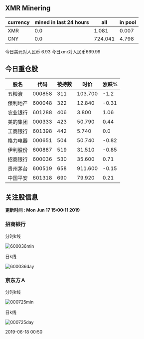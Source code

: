 ## XMR Minering

|currency|mined in last 24 hours|all|in pool|
|---|---|---|---|
|XMR|0.0|1.081|0.007|
|CNY|0.0|724.041|4.798|

今日美元对人民币 6.93	今日xmr对人民币669.99


## 今日重仓股 

|股名|代码|被持数|时价|涨跌%|
|---|---|---|---|---|
|五粮液|000858|311|103.700|-1.2|
|保利地产|600048|322|12.840|-0.31|
|农业银行|601288|406|3.800|1.06|
|美的集团|000333|423|50.790|0.44|
|工商银行|601398|442|5.740|0.0|
|格力电器|000651|504|50.740|-0.82|
|伊利股份|600887|519|31.510|-0.85|
|招商银行|600036|530|35.600|0.71|
|贵州茅台|600519|658|911.600|-0.15|
|中国平安|601318|690|79.920|0.21|

## 关注股信息
**更新时间 : Mon Jun 17 15:00:11 2019**
### 招商银行 
分时k线

![600036min](http://image.sinajs.cn/newchart/min/n/sh600036.gif)

日k线

![600036day](http://image.sinajs.cn/newchart/daily/n/sh600036.gif)

### 京东方Ａ 
分时k线

![000725min](http://image.sinajs.cn/newchart/min/n/sz000725.gif)

日k线

![000725day](http://image.sinajs.cn/newchart/daily/n/sz000725.gif)

2019-06-18 00:50